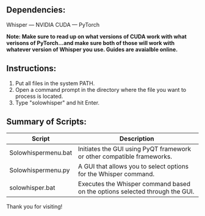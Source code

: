 ## Dependencies:

Whisper — NVIDIA CUDA — PyTorch

**Note: Make sure to read up on what versions of CUDA work with what verisons of PyTorch...and make sure both of those will work with whatever version of Whisper you use.  Guides are avaialble online.**

## Instructions:

1. Put all files in the system PATH.
2. Open a command prompt in the directory where the file you want to process is located.
3. Type "solowhisper" and hit Enter.

## Summary of Scripts:

| Script                   | Description                                                                |
|--------------------------|----------------------------------------------------------------------------|
| Solowhispermenu.bat      | Initiates the GUI using PyQT framework or other compatible frameworks.     |
| Solowhispermenu.py       | A GUI that allows you to select options for the Whisper command.           |
| solowhisper.bat          | Executes the Whisper command based on the options selected through the GUI.|

Thank you for visiting!
